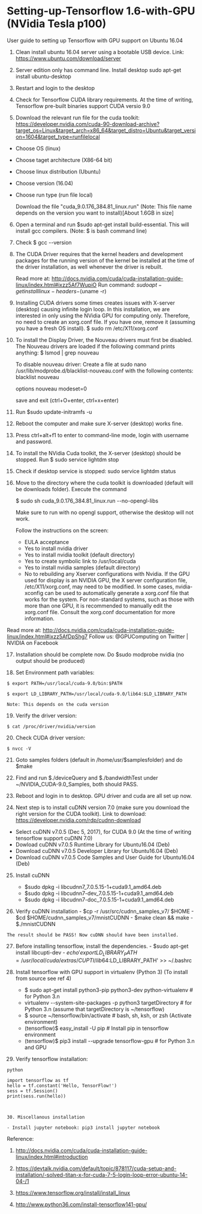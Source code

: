 # Setting-up-Tensorflow 1.6-with-GPU (NVidia Tesla p100)
User guide to setting up Tensorflow with GPU support on Ubuntu 16.04


1. Clean install ubuntu 16.04 server using a bootable USB device.
Link: https://www.ubuntu.com/download/server

2. Server edition only has command line. Install desktop
sudo apt-get install ubuntu-desktop

3. Restart and login to the desktop

4. Check for Tensorflow CUDA library requirements. At the time of writing, Tensorflow pre-built binaries support CUDA versio 9.0

5. Download the relevant run file for the cuda toolkit: https://developer.nvidia.com/cuda-90-download-archive?target_os=Linux&target_arch=x86_64&target_distro=Ubuntu&target_version=1604&target_type=runfilelocal

- Choose OS (linux)
- Choose taget architecture (X86-64 bit)
- Choose linux distribution (Ubuntu)
- Choose version (16.04)
- Choose run type (run file local)

  Download the file "cuda_9.0.176_384.81_linux.run" (Note: This file name depends on the version you want to install)[About 1.6GB in size]
  
 6. Open a terminal and run $sudo apt-get install build-essential. This will install gcc compilers. (Note: $ is bash command line)
 
 7. Check $ gcc --version
 
 8. The CUDA Driver requires that the kernel headers and development packages for the running version of the kernel be installed at the time of the driver installation, as well whenever the driver is rebuilt.

    Read more at: http://docs.nvidia.com/cuda/cuda-installation-guide-linux/index.html#ixzz5Af7WupiO 
    Run command: $sudo apt-get install linux-headers-$(uname -r)
 
9. Installing CUDA drivers some times creates issues with X-server (desktop) causing infinite login loop. In this installation, we are interested in only using the NVidia GPU for computing only. Therefore, no need to create an xorg.conf file. If you have one, remove it (assuming you have a fresh OS install). $ sudo rm /etc/X11/xorg.conf

10. To install the Display Driver, the Nouveau drivers must first be disabled. The Nouveau drivers are loaded if the following command prints anything:
$ lsmod | grep nouveau

    To disable nouveau driver:
    Create a file at sudo nano /usr/lib/modprobe.d/blacklist-nouveau.conf with the following contents:
    blacklist nouveau
    
    options nouveau modeset=0
    
    save and exit (ctrl+O+enter, ctrl+x+enter)
    
11. Run $sudo update-initramfs -u

12. Reboot the computer and make sure X-server (desktop) works fine.

13. Press ctrl+alt+f1 to enter to command-line mode, login with username and password.

14. To install the NVidia Cuda toolkit, the X-server (desktop) should be stopped. Run $ sudo service lightdm stop

15. Check if desktop service is stopped: sudo service lightdm status

16. Move to the directory where the cuda toolkit is downloaded (default will be downloads folder). Execute the command

    $ sudo sh cuda_9.0.176_384.81_linux.run --no-opengl-libs
    
    Make sure to run with no opengl support, otherwise the desktop will not work. 
    
    Follow the instructions on the screen:
    - EULA acceptance
    - Yes to install nvidia driver
    - Yes to install nvidia toolkit (default directory)
    - Yes to create symbolic link to /usr/local/cuda
    - Yes to install nvidia samples (default directory)
    - No  to rebuilding any Xserver configurations with Nvidia. If the GPU used for display is an NVIDIA GPU, the X server configuration file, /etc/X11/xorg.conf, may need to be modified. In some cases, nvidia-xconfig can be used to automatically generate a xorg.conf file that works for the system. For non-standard systems, such as those with more than one GPU, it is recommended to manually edit the xorg.conf file. Consult the xorg.conf documentation for more information.

Read more at: http://docs.nvidia.com/cuda/cuda-installation-guide-linux/index.html#ixzz5AfDpShg7 
Follow us: @GPUComputing on Twitter | NVIDIA on Facebook
    
 17. Installation should be complete now. Do $sudo modprobe nvidia (no output should be produced)
 
 18. Set Environment path variables:
 
    $ export PATH=/usr/local/cuda-9.0/bin:$PATH
    
    $ export LD_LIBRARY_PATH=/usr/local/cuda-9.0/lib64:$LD_LIBRARY_PATH
    
    Note: This depends on the cuda version
 19. Verify the driver version:
  
    $ cat /proc/driver/nvidia/version

 20. Check CUDA driver version:
  
    $ nvcc -V
    
 21. Goto samples folders (default in /home/usr/$samplesfolder) and do $make
 
 22. Find and run $./deviceQuery and $./bandwidthTest under ~/NVIDIA_CUDA-9.0_Samples, both should PASS.
 
 23. Reboot and login in to desktop. GPU driver and cuda are all set up now.
 
 24. Next step is to install cuDNN version 7.0 (make sure you download the right version for the CUDA toolkit). Link to download: https://developer.nvidia.com/rdp/cudnn-download
 
   - Select cuDNN v7.0.5 (Dec 5, 2017), for CUDA 9.0 (At the time of writing tensorflow support cuDNN 7.0)
   - Dowload cuDNN v7.0.5 Runtime Library for Ubuntu16.04 (Deb)
   - Download cuDNN v7.0.5 Developer Library for Ubuntu16.04 (Deb)
   - Download cuDNN v7.0.5 Code Samples and User Guide for Ubuntu16.04 (Deb)
   
25. Install cuDNN
    - $sudo dpkg -i libcudnn7_7.0.5.15-1+cuda9.1_amd64.deb
    - $sudo dpkg -i libcudnn7-dev_7.0.5.15-1+cuda9.1_amd64.deb
    - $sudo dpkg -i libcudnn7-doc_7.0.5.15-1+cuda9.1_amd64.deb
 
 26. Verify cuDNN installation
    - $cp -r /usr/src/cudnn_samples_v7/ $HOME
    - $cd  $HOME/cudnn_samples_v7/mnistCUDNN
    - $make clean && make
    - $./mnistCUDNN
    
    The result should be PASS! Now cuDNN should have been installed.
  
  27. Before installing tensorflow, install the dependencies.
     - $sudo apt-get install libcupti-dev
     - $echo 'export LD_LIBRARY_PATH=/usr/local/cuda/extras/CUPTI/lib64:$LD_LIBRARY_PATH' >> ~/.bashrc
    
  28. Install tensorflow with GPU support in virtualenv (Python 3) (To install from source see ref 4)
  
      - $ sudo apt-get install python3-pip python3-dev python-virtualenv # for Python 3.n
      -  virtualenv --system-site-packages -p python3 targetDirectory # for Python 3.n (assume that targetDirectory is ~/tensorflow)
      - $ source ~/tensorflow/bin/activate # bash, sh, ksh, or zsh (Activate environment)
      - (tensorflow)$ easy_install -U pip # Install pip in tensorflow environment
      - (tensorflow)$ pip3 install --upgrade tensorflow-gpu # for Python 3.n and GPU
     
   29. Verify tensorflow installation:
   
    python

    import tensorflow as tf
    hello = tf.constant('Hello, TensorFlow!')
    sess = tf.Session()
    print(sess.run(hello))
      


    30. Miscellanous installation
     
    - Install jupyter notebook: pip3 install jupyter notebook
    




Reference:
1. http://docs.nvidia.com/cuda/cuda-installation-guide-linux/index.html#introduction

2. https://devtalk.nvidia.com/default/topic/878117/cuda-setup-and-installation/-solved-titan-x-for-cuda-7-5-login-loop-error-ubuntu-14-04-/1

3. https://www.tensorflow.org/install/install_linux

4. http://www.python36.com/install-tensorflow141-gpu/
